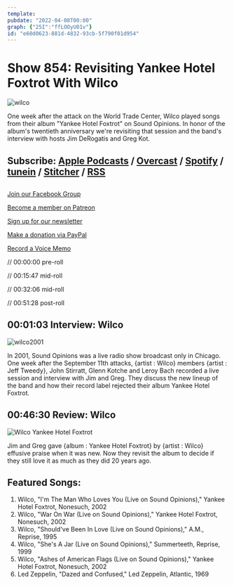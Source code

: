 ```yaml
---
template: 
pubdate: "2022-04-08T00:00"
graph: {"25I":"ffLOOyU01v"}
id: "e60d0623-881d-4832-93cb-5f790f01d954"
---
```






# Show 854: Revisiting Yankee Hotel Foxtrot With Wilco

![wilco](https://static.soundopinions.org/images/2022/r-2494297-1287092138.jpeg)

One week after the attack on the World Trade Center, Wilco played songs from their album "Yankee Hotel Foxtrot" on Sound Opinions. In honor of the album's twentieth anniversary we're revisiting that session and the band's interview with hosts Jim DeRogatis and Greg Kot.



## Subscribe: [Apple Podcasts](https://itunes.apple.com/us/podcast/sound-opinions/id94793843) / [Overcast](https://overcast.fm/itunes94793843/sound-opinions) / [Spotify](https://open.spotify.com/show/1kNR8YL7TBrQuRxDdS4wtU) / [tunein](https://tunein.com/podcasts/Music-Podcasts/Sound-Opinions-p60273/) / [Stitcher](http://www.stitcher.com/podcast/sound-opinions) / [RSS](https://feeds.simplecast.com/Nn6fjnB0)



## 

[Join our Facebook Group](https://bit.ly/3sivr9T)

[Become a member on Patreon](https://bit.ly/3slWZvc)

[Sign up for our newsletter](https://bit.ly/3eEvRnG)

[Make a donation via PayPal](https://bit.ly/3dmt9lU)

[Record a Voice Memo](https://bit.ly/2RyD5Ah)

// 00:00:00 pre-roll

// 00:15:47 mid-roll

// 00:32:06 mid-roll

// 00:51:28 post-roll



## 00:01:03 Interview: Wilco

![wilco2001](https://static.soundopinions.org/images/2022/wilco-2002.jpeg)

In 2001, Sound Opinions was a live radio show broadcast only in Chicago. One week after the September 11th attacks, {artist : Wilco} members {artist : Jeff Tweedy}, John Stirratt, Glenn Kotche and Leroy Bach recorded a live session and interview with Jim and Greg. They discuss the new lineup of the band and how their record label rejected their album Yankee Hotel Foxtrot.



## 00:46:30 Review: Wilco

![Wilco Yankee Hotel Foxtrot](https://static.soundopinions.org/assets/854/25I2.jpg)

Jim and Greg gave {album : Yankee Hotel Foxtrot} by {artist : Wilco} effusive praise when it was new. Now they revisit the album to decide if they still love it as much as they did 20 years ago.



## Featured Songs:

1. Wilco, "I'm The Man Who Loves You (Live on Sound Opinions)," Yankee Hotel Foxtrot, Nonesuch, 2002
2. Wilco, "War On War (Live on Sound Opinions)," Yankee Hotel Foxtrot, Nonesuch, 2002
3. Wilco, "Should've Been In Love (Live on Sound Opinions)," A.M., Reprise, 1995
4. Wilco, "She's A Jar (Live on Sound Opinions)," Summerteeth, Reprise, 1999
5. Wilco, "Ashes of American Flags (Live on Sound Opinions)," Yankee Hotel Foxtrot, Nonesuch, 2002
6. Led Zeppelin, "Dazed and Confused," Led Zeppelin, Atlantic, 1969